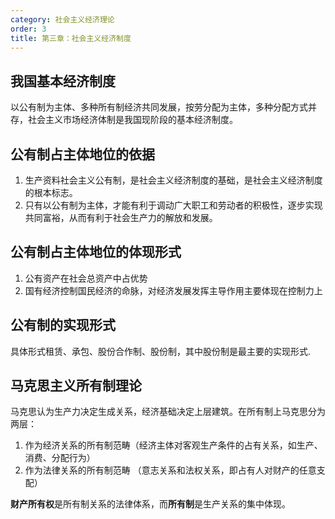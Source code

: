 ```yaml
---
category: 社会主义经济理论
order: 3
title: 第三章：社会主义经济制度
---
```


## 我国基本经济制度

以公有制为主体、多种所有制经济共同发展，按劳分配为主体，多种分配方式并存，社会主义市场经济体制是我国现阶段的基本经济制度。

## 公有制占主体地位的依据

1. 生产资料社会主义公有制，是社会主义经济制度的基础，是社会主义经济制度的根本标志。
2. 只有以公有制为主体，才能有利于调动广大职工和劳动者的积极性，逐步实现共同富裕，从而有利于社会生产力的解放和发展。

## 公有制占主体地位的体现形式

1. 公有资产在社会总资产中占优势
2. 国有经济控制国民经济的命脉，对经济发展发挥主导作用主要体现在控制力上
   
## 公有制的实现形式

具体形式租赁、承包、股份合作制、股份制，其中股份制是最主要的实现形式.

## 马克思主义所有制理论

马克思认为生产力决定生成关系，经济基础决定上层建筑。在所有制上马克思分为两层：

1. 作为经济关系的所有制范畴（经济主体对客观生产条件的占有关系，如生产、消费、分配行为）
2. 作为法律关系的所有制范畴 （意志关系和法权关系，即占有人对财产的任意支配）

**财产所有权**是所有制关系的法律体系，而**所有制**是生产关系的集中体现。


